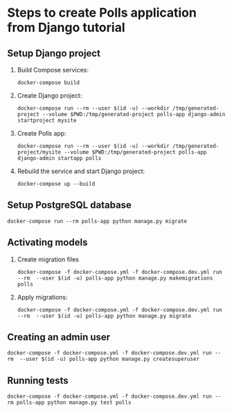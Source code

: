 # Steps to create Polls application from Django tutorial

## Setup Django project

1. Build Compose services:
    ```
    docker-compose build
    ```

2. Create Django project:
    ```
    docker-compose run --rm --user $(id -u) --workdir /tmp/generated-project --volume $PWD:/tmp/generated-project polls-app django-admin startproject mysite
    ```

3. Create Polls app:
    ```
    docker-compose run --rm --user $(id -u) --workdir /tmp/generated-project/mysite --volume $PWD:/tmp/generated-project polls-app django-admin startapp polls
    ```

4. Rebuild the service and start Django project:
    ```
    docker-compose up --build
    ```
   
## Setup PostgreSQL database

```
docker-compose run --rm polls-app python manage.py migrate
```

## Activating models

1. Create migration files
    ```
    docker-compose -f docker-compose.yml -f docker-compose.dev.yml run --rm  --user $(id -u) polls-app python manage.py makemigrations polls
    ```

2. Apply migrations:
    ```
    docker-compose -f docker-compose.yml -f docker-compose.dev.yml run --rm  --user $(id -u) polls-app python manage.py migrate
    ```

## Creating an admin user

```
docker-compose -f docker-compose.yml -f docker-compose.dev.yml run --rm  --user $(id -u) polls-app python manage.py createsuperuser
```

## Running tests

```
docker-compose -f docker-compose.yml -f docker-compose.dev.yml run --rm polls-app python manage.py test polls
```
